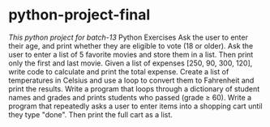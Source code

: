 # python-project-final
*This python project  for batch-13*
Python Exercises
Ask the user to enter their age, and print whether they are eligible to vote (18 or older).
Ask the user to enter a list of 5 favorite movies and store them in a list. Then print only the first and last movie.
Given a list of expenses [250, 90, 300, 120], write code to calculate and print the total expense.
Create a list of temperatures in Celsius and use a loop to convert them to Fahrenheit and print the results.
Write a program that loops through a dictionary of student names and grades and prints students who passed (grade ≥ 60).
Write a program that repeatedly asks a user to enter items into a shopping cart until they type "done". Then print the full cart as a list.